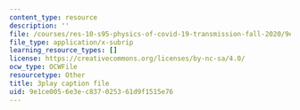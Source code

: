 ```yaml
---
content_type: resource
description: ''
file: /courses/res-10-s95-physics-of-covid-19-transmission-fall-2020/9e1ce0056e3ec837025361d9f1515e76_Oh8aK-0N-9M.srt
file_type: application/x-subrip
learning_resource_types: []
license: https://creativecommons.org/licenses/by-nc-sa/4.0/
ocw_type: OCWFile
resourcetype: Other
title: 3play caption file
uid: 9e1ce005-6e3e-c837-0253-61d9f1515e76
---
```

